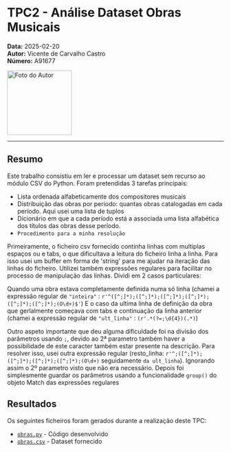 # TPC2 - Análise Dataset Obras Musicais

**Data:** 2025-02-20  
**Autor:** Vicente de Carvalho Castro  
**Número:** A91677  

<img src="../foto_perfil.png" alt="Foto do Autor" width="150"/>

---

## Resumo
Este trabalho consistiu em ler e processar um dataset sem recurso ao módulo CSV do Python. Foram pretendidas 3 tarefas principais:
- Lista ordenada alfabeticamente dos compositores musicais
- Distribuição das obras por período: quantas obras catalogadas em cada período. Aqui usei uma lista de tuplos
- Dicionário em que a cada período está a associada uma lista alfabética dos títulos das obras
desse período.
- `Procedimento para a minha resolução` 

Primeiramente, o ficheiro csv fornecido continha linhas com multiplas espaços ou e tabs, o que dificultava a leitura do ficheiro linha a linha. Para isso usei um buffer em forma de 'string' para me ajudar na iteração das linhas do ficheiro. Utilizei também expressões regulares para facilitar no processo de  manipulação das linhas. Dividi em 2 casos particulares: 
    
Quando uma obra estava completamente definida numa só linha (chamei a expressão regular de `"inteira"` : `r'^([^;]*);([^;]*);([^;]*);([^;]*);([^;]*);([^;]*);(O\d+)$'`)
E o caso da ultima linha de definição da obra que gerlalmente começava com tabs e continuação da linha anterior (chamei a expressão regular de `"ult_linha"` : `(r'.*(?=;\d{4})(.*)`)

Outro aspeto importante que deu alguma dificuldade foi na divisão dos parâmetros usando `;`, devido ao 2ª parametro também haver a possibilidade de este caracter também estar presente na descrição. Para resolver isso, usei outra expressão regular (resto_linha: `r'^;([^;]*);([^;]*);([^;]*);([^;]*);(O\d+)` seguidamente `da ult_linha`). Ignorando assim o 2º parametro visto que não era necessário. Depois foi simplesmente guardar os parâmetros usando a funcionalidade `group()` do objeto Match das expressões regulares 
    

## Resultados
Os seguintes ficheiros foram gerados durante a realização deste TPC:  
- [`obras.py`](somador.py) - Código desenvolvido  
- [`obras.csv`](obras.csv) - Dataset fornecido